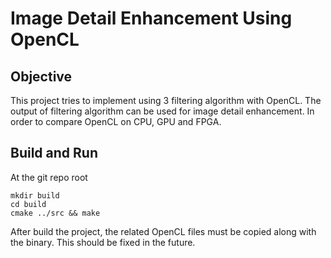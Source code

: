 # Image Detail Enhancement Using OpenCL
## Objective
This project tries to implement using 3 filtering algorithm with OpenCL.
The output of filtering algorithm can be used for image detail enhancement.
In order to compare OpenCL on CPU, GPU and FPGA.

## Build and Run
At the git repo root

    mkdir build
    cd build
    cmake ../src && make

After build the project, the related OpenCL files must be copied along with
the binary. This should be fixed in the future.

